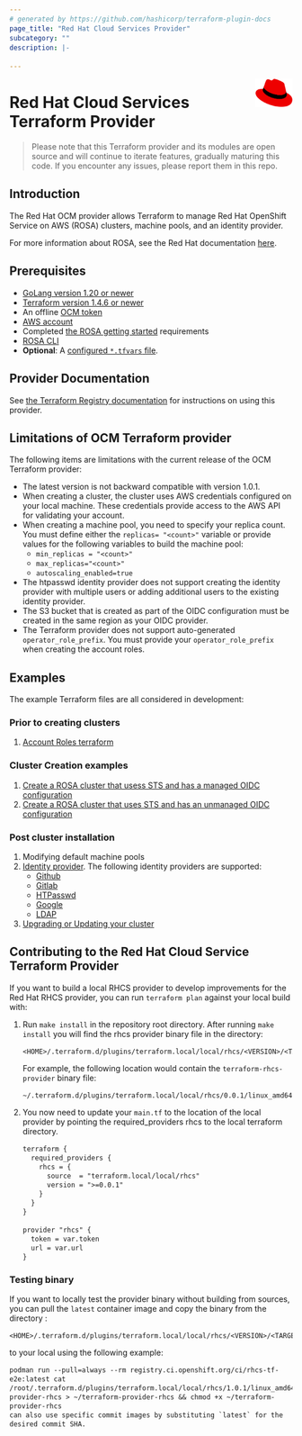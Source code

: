 ```yaml
---
# generated by https://github.com/hashicorp/terraform-plugin-docs
page_title: "Red Hat Cloud Services Provider"
subcategory: ""
description: |-
  
---
```

<a href="https://redhat.com">
    <img src=".github/Logo_Red_Hat.png" alt="RedHat logo" title="RedHat" align="right" height="50" />
</a>

# Red Hat Cloud Services Terraform Provider

> Please note that this Terraform provider and its modules are open source and will continue to iterate features, gradually maturing this code.
> If you encounter any issues, please report them in this repo.

## Introduction

The Red Hat OCM provider allows Terraform to manage Red Hat OpenShift Service on AWS (ROSA) clusters, machine pools, and an identity provider.

For more information about ROSA, see the Red Hat documentation [here](https://access.redhat.com/documentation/en-us/red_hat_openshift_service_on_aws/4/html/introduction_to_rosa/rosa-understanding).

## Prerequisites 
* [GoLang version 1.20 or newer](https://go.dev/doc/install)
* [Terraform version 1.4.6 or newer](https://developer.hashicorp.com/terraform/downloads)
* An offline [OCM token](https://console.redhat.com/openshift/token/rosa)
* [AWS account](https://aws.amazon.com/console/)
* Completed [the ROSA getting started](https://console.redhat.com/openshift/create/rosa/getstarted) requirements
* [ROSA CLI](https://console.redhat.com/openshift/downloads#tool-rosa)
* **Optional**: A [configured `*.tfvars` file](docs/terraform-vars.md).

## Provider Documentation

See [the Terraform Registry documentation](https://registry.terraform.io/providers/terraform-redhat/rhcs/latest/docs) for instructions on using this provider.

## Limitations of OCM Terraform provider

The following items are limitations with the current release of the OCM Terraform provider:

* The latest version is not backward compatible with version 1.0.1.
* When creating a cluster, the cluster uses AWS credentials configured on your local machine. These credentials provide access to the AWS API for validating your account.
* When creating a machine pool, you need to specify your replica count. You must define either the `replicas= "<count>"` variable or provide values for the following variables to build the machine pool:  
   * `min_replicas = "<count>"` 
   * `max_replicas="<count>"` 
   * `autoscaling_enabled=true`
* The htpasswd identity provider does not support creating the identity provider with multiple users or adding additional users to the existing identity provider.
* The S3 bucket that is created as part of the OIDC configuration must be created in the same region as your OIDC provider.
* The Terraform provider does not support auto-generated `operator_role_prefix`. You must provide your `operator_role_prefix` when creating the account roles.

## Examples

The example Terraform files are all considered in development:
### Prior to creating clusters
1. [Account Roles terraform](/examples/create_rosa_cluster/create_rosa_sts_cluster/classic_sts/account_roles/)
### Cluster Creation examples
1. [Create a ROSA cluster that usess STS and has a managed OIDC configuration](/examples/create_rosa_cluster/create_rosa_sts_cluster/oidc_configuration/cluster_with_managed_oidc_config/)
1. [Create a ROSA cluster that uses STS and has an unmanaged OIDC configuration](/examples/create_rosa_cluster/create_rosa_sts_cluster/oidc_configuration/cluster_with_unmanaged_oidc_config/)

### Post cluster installation
1. Modifying default machine pools
1. [Identity provider](/examples/create_identity_provider/). The following identity providers are supported:
      * [Github](/examples/create_identity_provider/github/)
      * [Gitlab](/examples/create_identity_provider/gitlab/)
      * [HTPasswd](/examples/create_identity_provider/htpasswd/)
      * [Google](/examples/create_identity_provider/google/)
      * [LDAP](/examples/create_identity_provider/ldap/)
1. [Upgrading or Updating your cluster](docs/upgrading-cluster.md)

## Contributing to the Red Hat Cloud Service Terraform Provider
If you want to build a local RHCS provider to develop improvements for the Red Hat RHCS provider, you can run `terraform plan` against your local build with:
1. Run  ```make install``` in the repository root directory. After running ```make install``` you will find the rhcs provider binary file in the directory:
    ```
    <HOME>/.terraform.d/plugins/terraform.local/local/rhcs/<VERSION>/<TARGET_ARCH>
    ```

    For example, the following location would contain the `terraform-rhcs-provider` binary file: 
    ```    
    ~/.terraform.d/plugins/terraform.local/local/rhcs/0.0.1/linux_amd64
2. You now need to update your `main.tf` to the location of the local provider  by pointing the required_providers rhcs to the local terraform directory.

    ```
    terraform {
      required_providers {
        rhcs = {
          source  = "terraform.local/local/rhcs"
          version = ">=0.0.1"
        }
      }
    }

    provider "rhcs" {
      token = var.token
      url = var.url
    }

### Testing binary
If you want to locally test the provider binary without building from sources, you can pull the `latest` container image and copy the binary from the directory :
    
    <HOME>/.terraform.d/plugins/terraform.local/local/rhcs/<VERSION>/<TARGET_ARCH>
    
to your local using the following example: 

    podman run --pull=always --rm registry.ci.openshift.org/ci/rhcs-tf-e2e:latest cat /root/.terraform.d/plugins/terraform.local/local/rhcs/1.0.1/linux_amd64/terraform-provider-rhcs > ~/terraform-provider-rhcs && chmod +x ~/terraform-provider-rhcs
    can also use specific commit images by substituting `latest` for the desired commit SHA.
